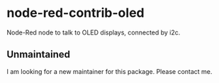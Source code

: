 node-red-contrib-oled
=====================

Node-Red node to talk to OLED displays, connected by i2c.

## Unmaintained
I am looking for a new maintainer for this package. Please contact me.
